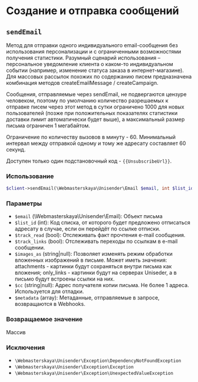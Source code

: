 # Создание и отправка сообщений

## `sendEmail`

Метод для отправки одного индивидуального email-сообщения без использования персонализации и с ограниченными возможностями получения статистики. Разумный сценарий использования – персональное уведомление клиента о каком-то индивидуальном событии (например, изменение статуса заказа в интернет-магазине). Для массовых рассылок похожих по содержанию писем предназначена комбинация методов createEmailMessage / createCampaign.

Сообщения, отправляемые через sendEmail, не подвергаются цензуре человеком, поэтому по умолчанию количество разрешаемых к отправке писем через этот метод в сутки ограничено 1000 для новых пользователей (позже при положительных показателях статистики доставки лимит автоматически будет выше), а максимальный размер письма ограничен 1 мегабайтом.

Ограничение по количеству вызовов в минуту - 60. Минимальный интервал между отправкой одному и тому же адресату составляет 60 секунд.

Доступен только один подстановочный код - `{{UnsubscribeUrl}}`.

### Использование

```php
$client->sendEmail(\Webmasterskaya\Unisender\Email $email, int $list_id[, bool $track_read = false, bool $track_links = false, ?string $images_as = null, ?string $cc = null, array $metadata = []]): array
```

### Параметры

- `$email` (\Webmasterskaya\Unisender\Email): Объект письма
- `$list_id` (int): Код списка, от которого будет предложено отписаться адресату в случае, если он перейдёт по ссылке отписки.
- `$track_read` (bool): Отслеживать факт прочтения e-mail сообщения.
- `$track_links` (bool): Отслеживать переходы по ссылкам в e-mail сообщении.
- `$images_as` (string|null): Позволяет изменять режим обработки вложенных изображений в письме. Может иметь значения: attachments - картинки будут сохраняться внутри письма как вложения; only_links - картинки будут на серверах Uniseder, а в письмо будут встроены ссылки на них.
- `$cc` (string|null): Адрес получателя копии письма. Не более 1 адреса. Используется для отладки.
- `$metadata` (array): Метаданные, отправляемые в запросе, возвращаются в Webhooks.

### Возвращаемое значение

Массив

### Исключения

- `\Webmasterskaya\Unisender\Exception\DependencyNotFoundException`
- `\Webmasterskaya\Unisender\Exception\Exception`
- `\Webmasterskaya\Unisender\Exception\UnexpectedValueException`